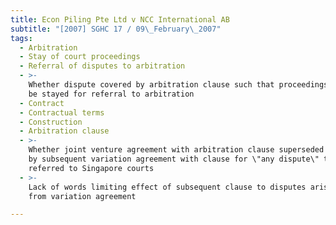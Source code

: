 ```yaml
---
title: Econ Piling Pte Ltd v NCC International AB
subtitle: "[2007] SGHC 17 / 09\_February\_2007"
tags:
  - Arbitration
  - Stay of court proceedings
  - Referral of disputes to arbitration
  - >-
    Whether dispute covered by arbitration clause such that proceedings should
    be stayed for referral to arbitration
  - Contract
  - Contractual terms
  - Construction
  - Arbitration clause
  - >-
    Whether joint venture agreement with arbitration clause superseded or varied
    by subsequent variation agreement with clause for \"any dispute\" to be
    referred to Singapore courts
  - >-
    Lack of words limiting effect of subsequent clause to disputes arising only
    from variation agreement

---
```


